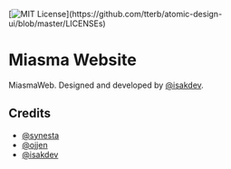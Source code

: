 
[![MIT License](https://img.shields.io/apm/l/atomic-design-ui.svg?)](https://github.com/tterb/atomic-design-ui/blob/master/LICENSEs)



# Miasma Website

MiasmaWeb. Designed and developed by [@isakdev](https://github.com/isakdev).


## Credits

- [@synesta](https://www.github.com/synesta)
- [@ojjen](https://github.com/ojjen)
- [@isakdev](https://github.com/isakdev)
